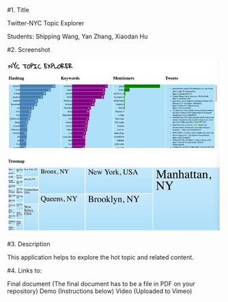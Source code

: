 #1. Title

Twitter-NYC Topic Explorer

Students:
Shipping Wang, 
Yan Zhang, 
Xiaodan Hu

#2. Screenshot

![alt tag](https://github.com/NYU-CS6313-SPRING2016/Group-4-INET-Twitter-NYC/blob/master/FlaskProj/Screenshot/Screenshot.png)

#3. Description

This application helps to explore the hot topic and related content.

#4. Links to:

Final document (The final document has to be a file in PDF on your repository)
Demo (Instructions below)
Video (Uploaded to Vimeo)

